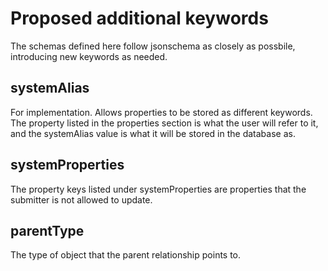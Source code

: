 Proposed additional keywords
============================

The schemas defined here follow jsonschema as closely as possbile,
introducing new keywords as needed.

systemAlias
-----------

For implementation. Allows properties to be stored as different
keywords. The property listed in the properties section is what the
user will refer to it, and the systemAlias value is what it will be
stored in the database as.

systemProperties
---------------

The property keys listed under systemProperties are properties that
the submitter is not allowed to update.

parentType
---------------

The type of object that the parent relationship points to.
